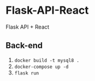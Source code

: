 # Flask-API-React

Flask API + React

## Back-end

1. `docker build -t mysql8 .`
2. `docker-compose up -d`
3. `flask run`
